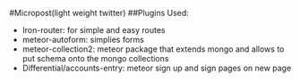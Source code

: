 #Micropost(light weight twitter)
##Plugins Used:
* Iron-router: for simple and easy routes
* meteor-autoform: simplies forms
* meteor-collection2: meteor package that extends mongo and allows to put schema onto the mongo collections
* Differential/accounts-entry: meteor sign up and sign pages on new page
